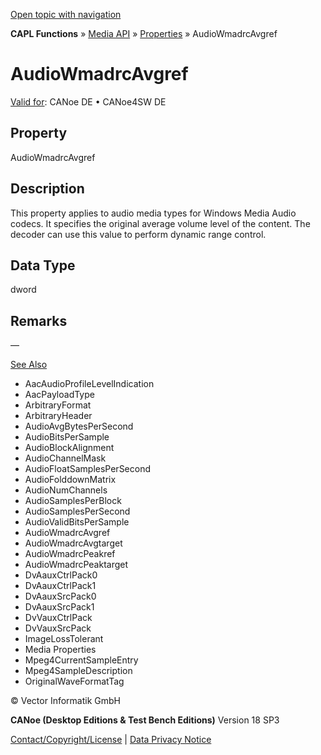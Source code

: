 [Open topic with navigation](../../../../../CANoeDEFamily.htm#Topics/CAPLFunctions/Media/Properties/CAPLfunctionAudioWmadrcAvgref.md)

**CAPL Functions** » [Media API](../CAPLfunctionsMediaOverview.md) » [Properties](../CAPLfunctionsMediaProperties.md) » AudioWmadrcAvgref

# AudioWmadrcAvgref

[Valid for](../../../Shared/FeatureAvailability.md): CANoe DE • CANoe4SW DE

## Property

AudioWmadrcAvgref

## Description

This property applies to audio media types for Windows Media Audio codecs. It specifies the original average volume level of the content. The decoder can use this value to perform dynamic range control.

## Data Type

dword

## Remarks

—

[See Also](javascript:void(0);)
- AacAudioProfileLevelIndication
- AacPayloadType
- ArbitraryFormat
- ArbitraryHeader
- AudioAvgBytesPerSecond
- AudioBitsPerSample
- AudioBlockAlignment
- AudioChannelMask
- AudioFloatSamplesPerSecond
- AudioFolddownMatrix
- AudioNumChannels
- AudioSamplesPerBlock
- AudioSamplesPerSecond
- AudioValidBitsPerSample
- AudioWmadrcAvgref
- AudioWmadrcAvgtarget
- AudioWmadrcPeakref
- AudioWmadrcPeaktarget
- DvAauxCtrlPack0
- DvAauxCtrlPack1
- DvAauxSrcPack0
- DvAauxSrcPack1
- DvVauxCtrlPack
- DvVauxSrcPack
- ImageLossTolerant
- Media Properties
- Mpeg4CurrentSampleEntry
- Mpeg4SampleDescription
- OriginalWaveFormatTag

© Vector Informatik GmbH

**CANoe (Desktop Editions & Test Bench Editions)** Version 18 SP3

[Contact/Copyright/License](../../../Shared/ContactCopyrightLicense.md) | [Data Privacy Notice](https://www.vector.com/int/en/company/get-info/privacy-policy/)